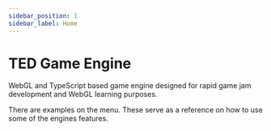 ```yaml
---
sidebar_position: 1
sidebar_label: Home
---
```


# TED Game Engine

WebGL and TypeScript based game engine designed for rapid game jam development and WebGL learning purposes.


There are examples on the menu. These serve as a reference on how to use some of the engines features.
